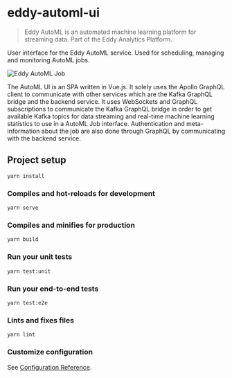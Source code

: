# eddy-automl-ui

> Eddy AutoML is an automated machine learning platform for streaming data. Part of the Eddy Analytics Platform.

User interface for the Eddy AutoML service. Used for scheduling, managing and monitoring AutoML jobs.


![Eddy AutoML Job](https://i.imgur.com/YwWoH8s.png)

The AutoML UI is an SPA written in Vue.js. It solely uses the Apollo GraphQL client to communicate with other services which are the Kafka GraphQL bridge and the backend service. It uses WebSockets and GraphQL subscriptions to communicate the Kafka GraphQL bridge in order to get available Kafka topics for data streaming and real-time machine learning statistics to use in a AutoML Job interface. Authentication and meta-information about the job are also done through GraphQL by communicating with the backend service.

## Project setup
```
yarn install
```

### Compiles and hot-reloads for development
```
yarn serve
```

### Compiles and minifies for production
```
yarn build
```

### Run your unit tests
```
yarn test:unit
```

### Run your end-to-end tests
```
yarn test:e2e
```

### Lints and fixes files
```
yarn lint
```

### Customize configuration
See [Configuration Reference](https://cli.vuejs.org/config/).
